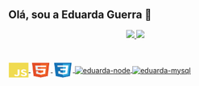 ## Olá, sou a Eduarda Guerra 💛
 
 <div align="center">
  <a href="https://github.com/eduardaguerra44">
  <img height="170em" src="https://github-readme-stats.vercel.app/api?username=eduardaguerra44&show_icons=true&theme=radical&include_all_commits=true&count_private=true"/>
  <img height="170em" src="https://github-readme-stats.vercel.app/api/top-langs/?username=eduardaguerra44&layout=compact&langs_count=7&theme=radical"/>
</div>

##
<div style="display: inline_block"><br>
  <img align="center" alt="eduarda-Js" height="30" width="40" src="https://raw.githubusercontent.com/devicons/devicon/master/icons/javascript/javascript-plain.svg">
  <img align="center" alt="eduarda-HTML" height="30" width="40" src="https://raw.githubusercontent.com/devicons/devicon/master/icons/html5/html5-original.svg">
  <img align="center" alt="eduarda-CSS" height="30" width="40" src="https://raw.githubusercontent.com/devicons/devicon/master/icons/css3/css3-original.svg">
  <img align="center" alt="eduarda-node" height="30" width="40" src="https://cdn.jsdelivr.net/gh/devicons/devicon/icons/nodejs/nodejs-original.svg"/>
  <img align="center" alt="eduarda-mysql" height="30" width="40" src="https://cdn.jsdelivr.net/gh/devicons/devicon/icons/mysql/mysql-original.svg"/>      
</div>







